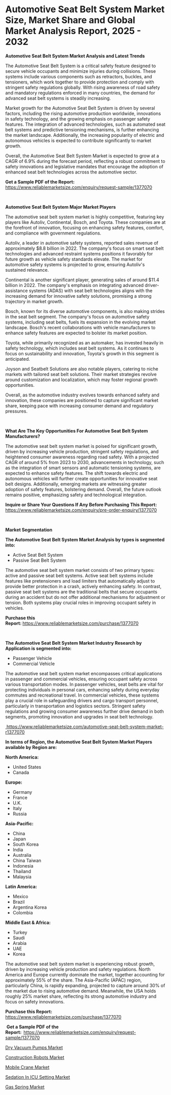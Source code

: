 <p><h1>Automotive Seat Belt System Market Size, Market Share and Global Market Analysis Report, 2025 - 2032</h1></p><p><strong>Automotive Seat Belt System Market Analysis and Latest Trends</strong></p>
<p><p>The Automotive Seat Belt System is a critical safety feature designed to secure vehicle occupants and minimize injuries during collisions. These systems include various components such as retractors, buckles, and tensioners, which work together to provide protection and comply with stringent safety regulations globally. With rising awareness of road safety and mandatory regulations enforced in many countries, the demand for advanced seat belt systems is steadily increasing.</p><p>Market growth for the Automotive Seat Belt System is driven by several factors, including the rising automotive production worldwide, innovations in safety technology, and the growing emphasis on passenger safety features. The integration of advanced technologies, such as automated seat belt systems and predictive tensioning mechanisms, is further enhancing the market landscape. Additionally, the increasing popularity of electric and autonomous vehicles is expected to contribute significantly to market growth.</p><p>Overall, the Automotive Seat Belt System Market is expected to grow at a CAGR of 6.9% during the forecast period, reflecting a robust commitment to safety innovations and legislative mandates that encourage the adoption of enhanced seat belt technologies across the automotive sector.</p></p>
<p><strong>Get a Sample PDF of the Report:&nbsp;</strong> <a href="https://www.reliablemarketsize.com/enquiry/request-sample/1377070?utm_campaign=2955&utm_medium=2&utm_source=Github&utm_content=ia&utm_term=28032025&utm_id=automotive-seat-belt-system">https://www.reliablemarketsize.com/enquiry/request-sample/1377070</a></p>
<p>&nbsp;</p>
<p><strong>Automotive Seat Belt System Major Market Players</strong></p>
<p><p>The automotive seat belt system market is highly competitive, featuring key players like Autoliv, Continental, Bosch, and Toyota. These companies are at the forefront of innovation, focusing on enhancing safety features, comfort, and compliance with government regulations.</p><p>Autoliv, a leader in automotive safety systems, reported sales revenue of approximately $8.8 billion in 2022. The company's focus on smart seat belt technologies and advanced restraint systems positions it favorably for future growth as vehicle safety standards elevate. The market for automotive safety systems is projected to grow, ensuring Autoliv's sustained relevance.</p><p>Continental is another significant player, generating sales of around $11.4 billion in 2022. The company's emphasis on integrating advanced driver-assistance systems (ADAS) with seat belt technologies aligns with the increasing demand for innovative safety solutions, promising a strong trajectory in market growth.</p><p>Bosch, known for its diverse automotive components, is also making strides in the seat belt segment. The company's focus on automotive safety systems, including seat belts, fuels its expansion in the evolving market landscape. Bosch's recent collaborations with vehicle manufacturers to enhance safety features are expected to bolster its market position.</p><p>Toyota, while primarily recognized as an automaker, has invested heavily in safety technology, which includes seat belt systems. As it continues to focus on sustainability and innovation, Toyota's growth in this segment is anticipated.</p><p>Joyson and Seatbelt Solutions are also notable players, catering to niche markets with tailored seat belt solutions. Their market strategies revolve around customization and localization, which may foster regional growth opportunities.</p><p>Overall, as the automotive industry evolves towards enhanced safety and innovation, these companies are positioned to capture significant market share, keeping pace with increasing consumer demand and regulatory pressures.</p></p>
<p>&nbsp;</p>
<p><strong>What Are The Key Opportunities For Automotive Seat Belt System Manufacturers?</strong></p>
<p><p>The automotive seat belt system market is poised for significant growth, driven by increasing vehicle production, stringent safety regulations, and heightened consumer awareness regarding road safety. With a projected CAGR of around 5% from 2023 to 2030, advancements in technology, such as the integration of smart sensors and automatic tensioning systems, are expected to enhance safety features. The shift towards electric and autonomous vehicles will further create opportunities for innovative seat belt designs. Additionally, emerging markets are witnessing greater adoption of safety features, bolstering demand. Overall, the future outlook remains positive, emphasizing safety and technological integration.</p></p>
<p><strong>Inquire or Share Your Questions If Any Before Purchasing This Report:</strong> <a href="https://www.reliablemarketsize.com/enquiry/pre-order-enquiry/1377070?utm_campaign=2955&utm_medium=2&utm_source=Github&utm_content=ia&utm_term=28032025&utm_id=automotive-seat-belt-system">https://www.reliablemarketsize.com/enquiry/pre-order-enquiry/1377070</a></p>
<p>&nbsp;</p>
<p><strong>Market Segmentation</strong></p>
<p><strong>The Automotive Seat Belt System Market Analysis by types is segmented into:</strong></p>
<p><ul><li>Active Seat Belt System</li><li>Passive Seat Belt System</li></ul></p>
<p><p>The automotive seat belt system market consists of two primary types: active and passive seat belt systems. Active seat belt systems include features like pretensioners and load limiters that automatically adjust to provide better protection in a crash, actively enhancing safety. In contrast, passive seat belt systems are the traditional belts that secure occupants during an accident but do not offer additional mechanisms for adjustment or tension. Both systems play crucial roles in improving occupant safety in vehicles.</p></p>
<p><strong>Purchase this Report:&nbsp;</strong><a href="https://www.reliablemarketsize.com/purchase/1377070?utm_campaign=2955&utm_medium=2&utm_source=Github&utm_content=ia&utm_term=28032025&utm_id=automotive-seat-belt-system">https://www.reliablemarketsize.com/purchase/1377070</a></p>
<p>&nbsp;</p>
<p><strong>The Automotive Seat Belt System Market Industry Research by Application is segmented into:</strong></p>
<p><ul><li>Passenger Vehicle</li><li>Commercial Vehicle</li></ul></p>
<p><p>The automotive seat belt system market encompasses critical applications in passenger and commercial vehicles, ensuring occupant safety across various transportation modes. In passenger vehicles, seat belts are vital for protecting individuals in personal cars, enhancing safety during everyday commutes and recreational travel. In commercial vehicles, these systems play a crucial role in safeguarding drivers and cargo transport personnel, particularly in transportation and logistics sectors. Stringent safety regulations and growing consumer awareness further drive demand in both segments, promoting innovation and upgrades in seat belt technology.</p></p>
<p><a href="https://www.reliablemarketsize.com/automotive-seat-belt-system-market-r1377070?utm_campaign=2955&utm_medium=2&utm_source=Github&utm_content=ia&utm_term=28032025&utm_id=automotive-seat-belt-system">&nbsp;https://www.reliablemarketsize.com/automotive-seat-belt-system-market-r1377070</a></p>
<p><strong>In terms of Region, the Automotive Seat Belt System Market Players available by Region are:</strong></p>
<p>
    <p> <strong> North America: </strong>
        <ul>
            <li>United States</li>
            <li>Canada</li>
        </ul>
        </p> 
    <p> <strong> Europe: </strong>
        <ul>
            <li>Germany</li>
            <li>France</li>
            <li>U.K.</li>
            <li>Italy</li>
            <li>Russia</li>
        </ul>
        </p> 
    <p> <strong> Asia-Pacific: </strong>
        <ul>
            <li>China</li>
            <li>Japan</li>
            <li>South Korea</li>
            <li>India</li>
            <li>Australia</li>
            <li>China Taiwan</li>
            <li>Indonesia</li>
            <li>Thailand</li>
            <li>Malaysia</li>
        </ul>
        </p> 
    <p> <strong> Latin America: </strong>
        <ul>
            <li>Mexico</li>
            <li>Brazil</li>
            <li>Argentina Korea</li>
            <li>Colombia</li>
        </ul>
        </p> 
    <p> <strong> Middle East & Africa: </strong>
        <ul>
            <li>Turkey</li>
            <li>Saudi</li>
            <li>Arabia</li>
            <li>UAE</li>
            <li>Korea</li>
        </ul>
    </p>
    </p>
<p><p>The automotive seat belt system market is experiencing robust growth, driven by increasing vehicle production and safety regulations. North America and Europe currently dominate the market, together accounting for approximately 55% of the share. The Asia-Pacific (APAC) region, particularly China, is rapidly expanding, projected to capture around 30% of the market due to rising automotive demand. Meanwhile, the USA holds roughly 25% market share, reflecting its strong automotive industry and focus on safety innovations.</p></p>
<p><strong>Purchase this Report: </strong><a href="https://www.reliablemarketsize.com/purchase/1377070?utm_campaign=2955&utm_medium=2&utm_source=Github&utm_content=ia&utm_term=28032025&utm_id=automotive-seat-belt-system">https://www.reliablemarketsize.com/purchase/1377070</a></p>
<p>&nbsp;<strong>Get a Sample PDF of the Report:&nbsp;&nbsp;</strong><a href="https://www.reliablemarketsize.com/enquiry/request-sample/1377070?utm_campaign=2955&utm_medium=2&utm_source=Github&utm_content=ia&utm_term=28032025&utm_id=automotive-seat-belt-system">https://www.reliablemarketsize.com/enquiry/request-sample/1377070</a></p>
<p><strong></strong></p>
<p><p><a href="https://www.linkedin.com/pulse/growth-rate-size-dry-vacuum-pumps-market-anextraordinary-s5odc?utm_campaign=2955&utm_medium=2&utm_source=Github&utm_content=ia&utm_term=28032025&utm_id=automotive-seat-belt-system">Dry Vacuum Pumps Market</a></p><p><a href="https://www.linkedin.com/pulse/construction-robots-market-forecast-projected-growth-revenue-tznif?utm_campaign=2955&utm_medium=2&utm_source=Github&utm_content=ia&utm_term=28032025&utm_id=automotive-seat-belt-system">Construction Robots Market</a></p><p><a href="https://www.linkedin.com/pulse/insights-global-mobile-crane-market-forecasted-growth-mze2c?utm_campaign=2955&utm_medium=2&utm_source=Github&utm_content=ia&utm_term=28032025&utm_id=automotive-seat-belt-system">Mobile Crane Market</a></p><p><a href="https://github.com/amoakuolaopa/Market-Research-Report-List-1/blob/main/sedation-in-icu-setting-market.md?utm_campaign=2955&utm_medium=2&utm_source=Github&utm_content=ia&utm_term=28032025&utm_id=automotive-seat-belt-system">Sedation In ICU Setting Market</a></p><p><a href="https://www.linkedin.com/pulse/global-gas-spring-market-size-growth-outlook-including-12-cagr-hrtpf?utm_campaign=2955&utm_medium=2&utm_source=Github&utm_content=ia&utm_term=28032025&utm_id=automotive-seat-belt-system">Gas Spring Market</a></p></p>